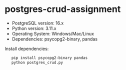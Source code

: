 # postgres-crud-assignment
- PostgreSQL version: 16.x
- Python version: 3.11.x
- Operating System: Windows/Mac/Linux
- Dependencies: psycopg2-binary, pandas


 Install dependencies:
```bash
   pip install psycopg2-binary pandas
   python postgres_crud.py
